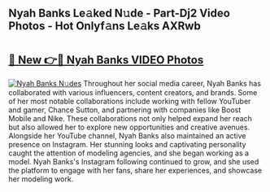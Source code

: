 ## Nyah Banks Le𝚊ked N𝚞de - Part-Dj2 Video Photos - Hot Onlyf𝚊ns Le𝚊ks AXRwb

# <h2><a href="http://ab99986.deff.icu/?id=Nyah+Banks">🔗 New 👉🔴 Nyah Banks VIDEO Photos</a></h2>

[![Nyah Banks N𝚞des](https://i.imgur.com/rIISA9y.gif)](http://ab99986.deff.icu/?id=Nyah+Banks)
Throughout her social media career, Nyah Banks has collaborated with various influencers, content creators, and brands. Some of her most notable collaborations include working with fellow YouTuber and gamer, Chance Sutton, and partnering with companies like Boost Mobile and Nike. These collaborations not only helped expand her reach but also allowed her to explore new opportunities and creative avenues. Alongside her YouTube channel, Nyah Banks also maintained an active presence on Instagram. Her stunning looks and captivating personality caught the attention of modeling agencies, and she began working as a model. Nyah Banks's Instagram following continued to grow, and she used the platform to engage with her fans, share her experiences, and showcase her modeling work.
